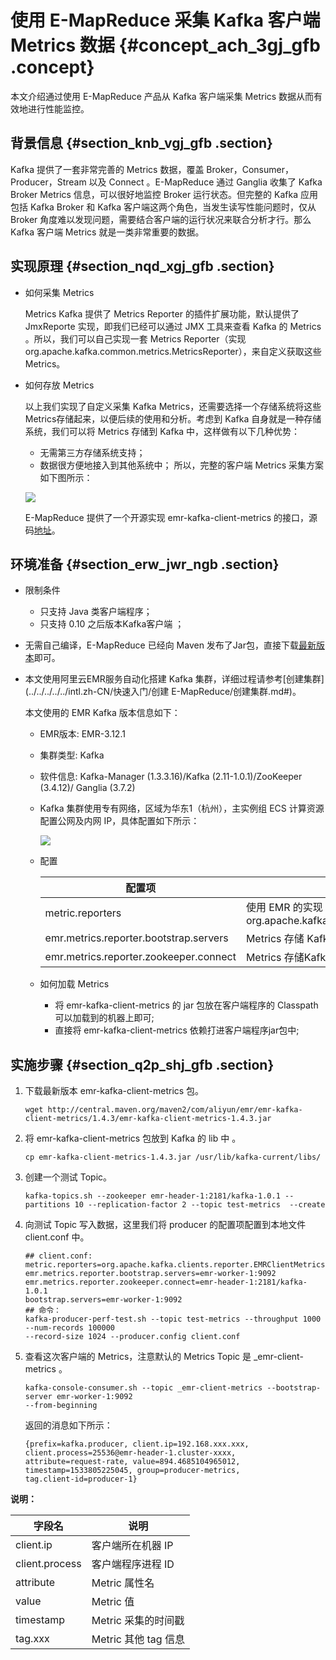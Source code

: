 # 使用 E-MapReduce 采集 Kafka 客户端 Metrics 数据 {#concept_ach_3gj_gfb .concept}

本文介绍通过使用 E-MapReduce 产品从 Kafka 客户端采集 Metrics 数据从而有效地进行性能监控。

## 背景信息 {#section_knb_vgj_gfb .section}

Kafka 提供了一套非常完善的 Metrics 数据，覆盖 Broker，Consumer，Producer，Stream 以及 Connect 。E-MapReduce 通过 Ganglia 收集了 Kafka Broker Metrics 信息，可以很好地监控 Broker 运行状态。但完整的 Kafka 应用包括 Kafka Broker 和 Kafka 客户端这两个角色，当发生读写性能问题时，仅从 Broker 角度难以发现问题，需要结合客户端的运行状况来联合分析才行。那么 Kafka 客户端 Metrics 就是一类非常重要的数据。

## 实现原理 {#section_nqd_xgj_gfb .section}

-   如何采集 Metrics

    Metrics Kafka 提供了 Metrics Reporter 的插件扩展功能，默认提供了 JmxReporte 实现，即我们已经可以通过 JMX 工具来查看 Kafka 的 Metrics 。所以，我们可以自己实现一套 Metrics Reporter（实现org.apache.kafka.common.metrics.MetricsReporter），来自定义获取这些 Metrics。

-   如何存放 Metrics

    以上我们实现了自定义采集 Kafka Metrics，还需要选择一个存储系统将这些 Metrics存储起来，以便后续的使用和分析。考虑到 Kafka 自身就是一种存储系统，我们可以将 Metrics 存储到 Kafka 中，这样做有以下几种优势：

    -   无需第三方存储系统支持；
    -   数据很方便地接入到其他系统中；
    所以，完整的客户端 Metrics 采集方案如下图所示：

    ![](http://static-aliyun-doc.oss-cn-hangzhou.aliyuncs.com/assets/img/21764/154874697812649_zh-CN.png)

    E-MapReduce 提供了一个开源实现 emr-kafka-client-metrics 的接口，源码[地址](https://github.com/aliyun/aliyun-emapreduce-sdk/tree/master-2.x/external/emr-kafka)。


## 环境准备 {#section_erw_jwr_ngb .section}

-   限制条件
    -   只支持 Java 类客户端程序； 
    -   只支持 0.10 之后版本Kafka客户端 ；
-   无需自己编译，E-MapReduce 已经向 Maven 发布了Jar包，直接下载[最新版本](https://mvnrepository.com/artifact/com.aliyun.emr/emr-kafka-client-metrics?spm=a2c4e.11153940.blogcont624050.20.24d04bcauktP9S)即可。

-   本文使用阿里云EMR服务自动化搭建 Kafka 集群，详细过程请参考[创建集群](../../../../../intl.zh-CN/快速入门/创建 E-MapReduce/创建集群.md#)。

    本文使用的 EMR Kafka 版本信息如下：

    -   EMR版本: EMR-3.12.1
    -   集群类型: Kafka
    -   软件信息: Kafka-Manager \(1.3.3.16\)/Kafka \(2.11-1.0.1\)/ZooKeeper \(3.4.12\)/ Ganglia \(3.7.2\)
    -   Kafka 集群使用专有网络，区域为华东1（杭州），主实例组 ECS 计算资源配置公网及内网 IP，具体配置如下所示：

        ![](http://static-aliyun-doc.oss-cn-hangzhou.aliyuncs.com/assets/img/21764/154874697912651_zh-CN.png)

    -   配置

        |配置项|说明|
        |---|--|
        |metric.reporters|使用 EMR 的实现：org.apache.kafka.clients.reporter.EMRClientMetricsReporter|
        |emr.metrics.reporter.bootstrap.servers|Metrics 存储 Kafka 集群的 bootstrap.servers|
        |emr.metrics.reporter.zookeeper.connect|Metrics 存储Kafka集群的Zookeeper 地址|

    -   如何加载 Metrics
        -   将 emr-kafka-client-metrics 的 jar 包放在客户端程序的 Classpath 可以加载到的机器上即可;
        -   直接将 emr-kafka-client-metrics 依赖打进客户端程序jar包中;

## 实施步骤 {#section_q2p_shj_gfb .section}

1.  下载最新版本 emr-kafka-client-metrics 包。

    ```
    wget http://central.maven.org/maven2/com/aliyun/emr/emr-kafka-client-metrics/1.4.3/emr-kafka-client-metrics-1.4.3.jar
    ```

2.  将 emr-kafka-client-metrics 包放到 Kafka 的 lib 中 。

    ```
    cp emr-kafka-client-metrics-1.4.3.jar /usr/lib/kafka-current/libs/
    ```

3.  创建一个测试 Topic。

    ```
    kafka-topics.sh --zookeeper emr-header-1:2181/kafka-1.0.1 --partitions 10 --replication-factor 2 --topic test-metrics  --create
    ```

4.  向测试 Topic 写入数据，这里我们将 producer 的配置项配置到本地文件 client.conf 中。 

    ```
    ## client.conf:
    metric.reporters=org.apache.kafka.clients.reporter.EMRClientMetricsReporter
    emr.metrics.reporter.bootstrap.servers=emr-worker-1:9092
    emr.metrics.reporter.zookeeper.connect=emr-header-1:2181/kafka-1.0.1
    bootstrap.servers=emr-worker-1:9092
    ## 命令：
    kafka-producer-perf-test.sh --topic test-metrics --throughput 1000 --num-records 100000 
    --record-size 1024 --producer.config client.conf
    ```

5.  查看这次客户端的 Metrics，注意默认的 Metrics Topic 是 \_emr-client-metrics 。

    ```
    kafka-console-consumer.sh --topic _emr-client-metrics --bootstrap-server emr-worker-1:9092 
    --from-beginning
    ```

    返回的消息如下所示：

    ```
    {prefix=kafka.producer, client.ip=192.168.xxx.xxx, client.process=25536@emr-header-1.cluster-xxxx, 
    attribute=request-rate, value=894.4685104965012, timestamp=1533805225045, group=producer-metrics, 
    tag.client-id=producer-1}
    ```


**说明：** 

|字段名|说明|
|---|--|
|client.ip|客户端所在机器 IP|
|client.process|客户端程序进程 ID|
|attribute|Metric 属性名|
|value|Metric 值|
|timestamp|Metric 采集的时间戳|
|tag.xxx|Metric 其他 tag 信息|

